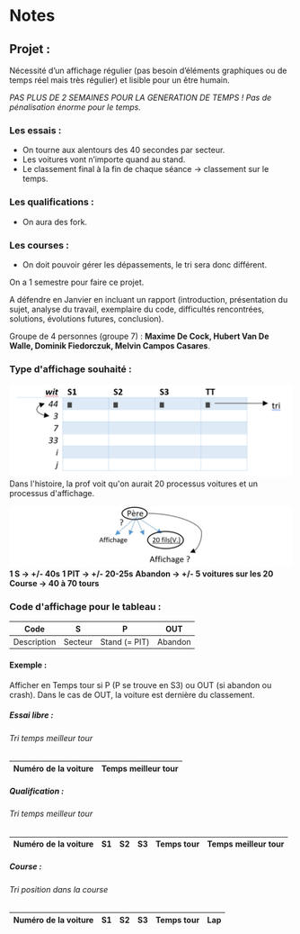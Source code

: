 # Notes
## Projet :
Nécessité d’un affichage régulier (pas besoin d’éléments graphiques ou de temps réel mais très régulier) et lisible pour un être humain.

*PAS PLUS DE 2 SEMAINES POUR LA GENERATION DE TEMPS !*
*Pas de pénalisation énorme pour le temps.*

### Les essais :
- On tourne aux alentours des 40 secondes par secteur.
- Les voitures vont n’importe quand au stand.
- Le classement final à la fin de chaque séance -> classement sur le temps.

### Les qualifications :
- On aura des fork.

### Les courses :
- On doit pouvoir gérer les dépassements, le tri sera donc différent.

On a 1 semestre pour faire ce projet.

A défendre en Janvier en incluant un rapport (introduction, présentation du sujet, analyse du travail, exemplaire du code, difficultés rencontrées, solutions, évolutions futures, conclusion).

Groupe de 4 personnes (groupe 7) : **Maxime De Cock, Hubert Van De Walle, Dominik Fiedorczuk, Melvin Campos Casares**.

### Type d'affichage souhaité :
![Tableau d'affichage](tableau_affichage.png)
Dans l'histoire, la prof voit qu'on aurait 20 processus voitures et un processus d'affichage.

![Processus père et fils](pere-fils.png)
**1 S -> +/- 40s**
**1 PIT -> +/- 20-25s**
**Abandon -> +/- 5 voitures sur les 20**
**Course -> 40 à 70 tours**

### Code d'affichage pour le tableau :

|    Code     |    S    |       P       |   OUT   |
|-------------|---------|---------------|---------|
| Description | Secteur | Stand (= PIT) | Abandon |

#### Exemple :

Afficher en Temps tour si P (P se trouve en S3) ou OUT (si abandon ou crash).
Dans le cas de OUT, la voiture est dernière du classement.

##### Essai libre :
###### Tri temps meilleur tour

| Numéro de la voiture | Temps meilleur tour |
|----------------------|---------------------|

##### Qualification :
###### Tri temps meilleur tour

| Numéro de la voiture | S1 | S2 | S3 | Temps tour | Temps meilleur tour |
|----------------------|----|----|----|------------|---------------------|

##### Course :
###### Tri position dans la course

| Numéro de la voiture | S1 | S2 | S3 | Temps tour | Lap |
|----------------------|----|----|----|------------|-----|
